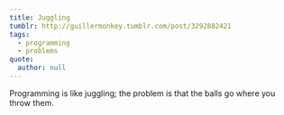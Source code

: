 ```yaml
---
title: Juggling
tumblr: http://guillermonkey.tumblr.com/post/3292882421
tags:
  - programming
  - problems
quote:
  author: null
---
```


Programming is like juggling; the problem is that the balls go where you throw them.
